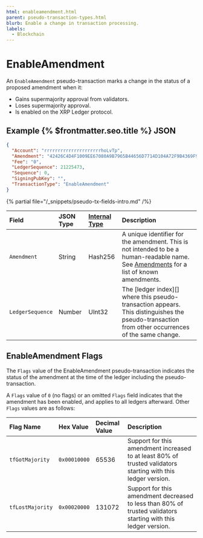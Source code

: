 ```yaml
---
html: enableamendment.html
parent: pseudo-transaction-types.html
blurb: Enable a change in transaction processing.
labels:
  - Blockchain
---
```

# EnableAmendment

An `EnableAmendment` pseudo-transaction marks a change in the status of a proposed amendment when it:

- Gains supermajority approval from validators.
- Loses supermajority approval.
- Is enabled on the XRP Ledger protocol.

<!-- TODO: Move to propose amendments tutorial.

A server only enables amendments when these conditions are met:
  
- A previous ledger includes an `EnableAmendment` pseudo-transaction with the `tfGotMajority` flag enabled.
- The previous ledger in question is an ancestor of the current ledger.
- The previous ledger in question has a close time that is at least two weeks before the close time of the latest flag ledger.
- There are no `EnableAmendment` pseudo-transactions for this amendment with the `tfLostMajority` flag enabled in the consensus ledgers between the `tfGotMajority` pseudo-transaction and the current ledger.

-->

## Example {% $frontmatter.seo.title %} JSON

```json
{
  "Account": "rrrrrrrrrrrrrrrrrrrrrhoLvTp",
  "Amendment": "42426C4D4F1009EE67080A9B7965B44656D7714D104A72F9B4369F97ABF044EE",
  "Fee": "0",
  "LedgerSequence": 21225473,
  "Sequence": 0,
  "SigningPubKey": "",
  "TransactionType": "EnableAmendment"
}  
```


{% partial file="/_snippets/pseudo-tx-fields-intro.md" /%}
<!--{# fix md highlighting_ #}-->

| Field            | JSON Type | [Internal Type](../../binary-format.md) | Description               |
|:-----------------|:----------|:------------------|:--------------------------|
| `Amendment`      | String    | Hash256           | A unique identifier for the amendment. This is not intended to be a human-readable name. See [Amendments](../../../../concepts/networks-and-servers/amendments.md) for a list of known amendments. |
| `LedgerSequence` | Number    | UInt32    | The [ledger index][] where this pseudo-transaction appears. This distinguishes the pseudo-transaction from other occurrences of the same change. |

## EnableAmendment Flags

The `Flags` value of the EnableAmendment pseudo-transaction indicates the status of the amendment at the time of the ledger including the pseudo-transaction.

A `Flags` value of `0` (no flags) or an omitted `Flags` field indicates that the amendment has been enabled, and applies to all ledgers afterward. Other `Flags` values are as follows:

| Flag Name        | Hex Value    | Decimal Value | Description                |
|:-----------------|:-------------|:--------------|:---------------------------|
| `tfGotMajority`  | `0x00010000` | 65536         | Support for this amendment increased to at least 80% of trusted validators starting with this ledger version. |
| `tfLostMajority` | `0x00020000` | 131072        | Support for this amendment decreased to less than 80% of trusted validators starting with this ledger version. |
